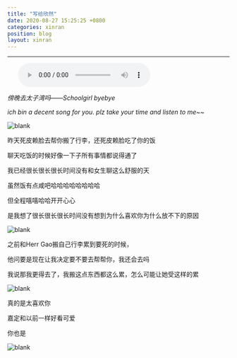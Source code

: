 ```yaml
---
title: "写给欣然"
date: 2020-08-27 15:25:25 +0800
categories: xinran
position: blog
layout: xinran
---
```


---

<ul class="list-inline text-center">
<audio controls="controls">
    <source src="http://music.163.com/song/media/outer/url?id=1413368107.mp3" type="audio/ogg">
    <source src="http://music.163.com/song/media/outer/url?id=1413368107.mp3" type="audio/mpeg">
<embed height="50" width="1500" src="http://music.163.com/song/media/outer/url?id=1413368107.mp3" />
</audio>
</ul>

*傍晚去太子湾吗——Schoolgirl byebye*

*ich bin a decent song for you. plz take your time and listen to me~~*

![blank](/assets/img/placeholder.png)

昨天死皮赖脸去帮你搬了行李，还死皮赖脸吃了你的饭

聊天吃饭的时候好像一下子所有事情都说得通了

我已经很长很长很长时间没有和女生聊这么舒服的天

虽然饭有点咸吧哈哈哈哈哈哈哈哈

但全程嘻嘻哈哈开开心心

是我想了很长很长很长时间没有想到为什么喜欢你为什么放不下的原因

![blank](/assets/img/placeholder.png)

之前和Herr Gao搬自己行李累到要死的时候，

他问要是现在让我决定要不要去帮帮你，我还会去吗

我说那我更得去了，我搬这点东西都这么累，怎么可能让她受这样的累

![blank](/assets/img/placeholder.png)

真的是太喜欢你

嘉定和以前一样好看可爱

你也是

![blank](assets/img/placeholder.png)